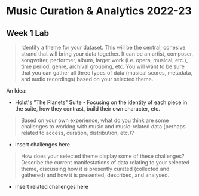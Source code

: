 # Music Curation & Analytics 2022-23

## Week 1 Lab

> Identify a theme for your dataset. This will be the central, cohesive strand that will bring your data together. It can be an artist, composer, songwriter, performer, album, larger work (i.e. opera, musical, etc.), time period, genre, archival grouping, etc. You will want to be sure that you can gather all three types of data (musical scores, metadata, and audio recordings) based on your selected theme.

An Idea:
* Holst's "The Planets" Suite - Focusing on the identity of each piece in the suite, how they contrast, build their own character, etc.

> Based on your own experience, what do you think are some challenges to working with music and music-related data (perhaps related to access, curation, distribution, etc.)?

* insert challenges here

> How does your selected theme display some of these challenges? Describe the current manifestations of data relating to your selected theme, discussing how it is presently curated (collected and gathered) and how it is presented, described, and analysed.

* insert related challenges here

